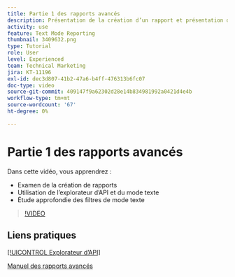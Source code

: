 ```yaml
---
title: Partie 1 des rapports avancés
description: Présentation de la création d’un rapport et présentation de [!UICONTROL Explorateur d’API] et le mode texte, ainsi qu’une étude approfondie des filtres de mode texte.
activity: use
feature: Text Mode Reporting
thumbnail: 3409632.png
type: Tutorial
role: User
level: Experienced
team: Technical Marketing
jira: KT-11196
exl-id: dec3d807-41b2-47a6-b4ff-476313b6fc07
doc-type: video
source-git-commit: 409147f9a62302d28e14b834981992a0421d4e4b
workflow-type: tm+mt
source-wordcount: '67'
ht-degree: 0%

---
```


# Partie 1 des rapports avancés

Dans cette vidéo, vous apprendrez :

* Examen de la création de rapports
* Utilisation de l’explorateur d’API et du mode texte
* Étude approfondie des filtres de mode texte

>[!VIDEO](https://video.tv.adobe.com/v/3409632/?quality=12&learn=on)

## Liens pratiques

[[!UICONTROL Explorateur d’API]](https://developer.adobe.com/workfront/api-explorer/)

[Manuel des rapports avancés](/help/assets/advanced-reporting-manual.pdf)
